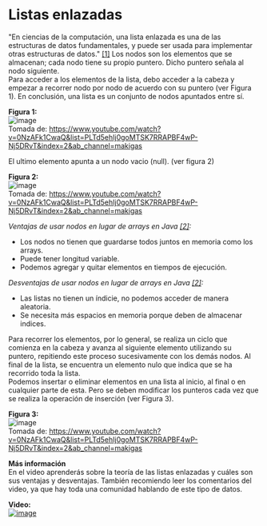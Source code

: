 # Listas enlazadas
"En ciencias de la computación, una lista enlazada es una de las estructuras de datos fundamentales, y puede ser usada para implementar otras estructuras de datos." [[1]](https://pages.github.com/](https://www.deltapci.com/java-listas-enlazadas-simples/)https://www.deltapci.com/java-listas-enlazadas-simples/)  
Los nodos son los elementos que se almacenan; cada nodo tiene su propio puntero. Dicho puntero señala al nodo siguiente.  
Para acceder a los elementos de la lista, debo acceder a la cabeza y empezar a recorrer nodo por nodo de acuerdo con su puntero (ver Figura 1). En conclusión, una lista es un conjunto de nodos apuntados entre sí.    

**Figura 1:**      
![image](https://github.com/Oswe-gif/Estructura-de-datos/assets/84868357/58211191-1c9c-4cd8-ba50-f41cd85fb39c)  
Tomada de: https://www.youtube.com/watch?v=0NzAFk1CwaQ&list=PLTd5ehIj0goMTSK7RRAPBF4wP-Nj5DRvT&index=2&ab_channel=makigas  

El ultimo elemento apunta a un nodo vacio (null). (ver figura 2)   

**Figura 2:**    
![image](https://github.com/Oswe-gif/Estructura-de-datos/assets/84868357/d7687b3b-80cc-486b-ae52-c1143cd819d5)  
Tomada de: https://www.youtube.com/watch?v=0NzAFk1CwaQ&list=PLTd5ehIj0goMTSK7RRAPBF4wP-Nj5DRvT&index=2&ab_channel=makigas  

*Ventajas de usar nodos en lugar de arrays en Java [[2]](https://www.youtube.com/watch?v=0NzAFk1CwaQ&list=PLTd5ehIj0goMTSK7RRAPBF4wP-Nj5DRvT&index=2&ab_channel=makigas):*      
- Los nodos no tienen que guardarse todos juntos en memoria como los arrays.
- Puede tener longitud variable.
- Podemos agregar y quitar elementos en tiempos de ejecución.

*Desventajas de usar nodos en lugar de arrays en Java [[2]](https://www.youtube.com/watch?v=0NzAFk1CwaQ&list=PLTd5ehIj0goMTSK7RRAPBF4wP-Nj5DRvT&index=2&ab_channel=makigas):*    
- Las listas no tienen un índicie, no podemos acceder de manera aleatoria.
- Se necesita más espacios en memoria porque deben de almacenar indices.

Para recorrer los elementos, por lo general, se realiza un ciclo que comienza en la cabeza y avanza al siguiente elemento utilizando su puntero, repitiendo este proceso sucesivamente con los demás nodos. 
Al final de la lista, se encuentra un elemento nulo que indica que se ha recorrido toda la lista.  
Podemos insertar o eliminar elementos en una lista al inicio, al final o en cualquier parte de esta. Pero se deben modificar los punteros cada vez que se realiza la operación de inserción (ver Figura 3).  

**Figura 3:**   
![image](https://github.com/Oswe-gif/Estructura-de-datos/assets/84868357/523b2ea5-b31f-47c2-8f64-0201465dad0d)  
Tomada de: https://www.youtube.com/watch?v=0NzAFk1CwaQ&list=PLTd5ehIj0goMTSK7RRAPBF4wP-Nj5DRvT&index=2&ab_channel=makigas  

**Más información**  
En el video aprenderás sobre la teoría de las listas enlazadas y cuáles son sus ventajas y desventajas. También recomiendo leer los comentarios del video, ya que hay toda una comunidad hablando de este tipo de datos.  

**Video:**  
[![image](https://github.com/Oswe-gif/Estructura-de-datos/assets/84868357/ce1d41a3-dbe0-4546-8e5e-57738b431c11)](https://www.youtube.com/watch?v=34ky600VTN0)  

